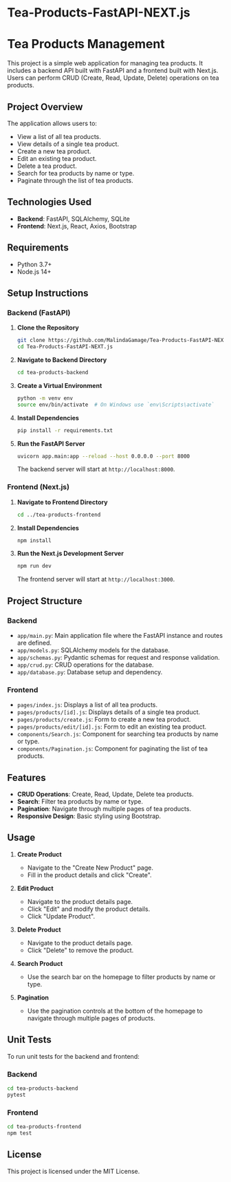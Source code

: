 # Tea-Products-FastAPI-NEXT.js

# Tea Products Management

This project is a simple web application for managing tea products. It includes a backend API built with FastAPI and a frontend built with Next.js. Users can perform CRUD (Create, Read, Update, Delete) operations on tea products.

## Project Overview

The application allows users to:
- View a list of all tea products.
- View details of a single tea product.
- Create a new tea product.
- Edit an existing tea product.
- Delete a tea product.
- Search for tea products by name or type.
- Paginate through the list of tea products.

## Technologies Used

- **Backend**: FastAPI, SQLAlchemy, SQLite
- **Frontend**: Next.js, React, Axios, Bootstrap

## Requirements

- Python 3.7+
- Node.js 14+

## Setup Instructions

### Backend (FastAPI)

1. **Clone the Repository**

   ```bash
   git clone https://github.com/MalindaGamage/Tea-Products-FastAPI-NEXT.js.git
   cd Tea-Products-FastAPI-NEXT.js
   ```

2. **Navigate to Backend Directory**

   ```bash
   cd tea-products-backend
   ```

3. **Create a Virtual Environment**

   ```bash
   python -m venv env
   source env/bin/activate  # On Windows use `env\Scripts\activate`
   ```

4. **Install Dependencies**

   ```bash
   pip install -r requirements.txt
   ```

5. **Run the FastAPI Server**

   ```bash
   uvicorn app.main:app --reload --host 0.0.0.0 --port 8000
   ```

   The backend server will start at `http://localhost:8000`.

### Frontend (Next.js)

1. **Navigate to Frontend Directory**

   ```bash
   cd ../tea-products-frontend
   ```

2. **Install Dependencies**

   ```bash
   npm install
   ```

3. **Run the Next.js Development Server**

   ```bash
   npm run dev
   ```

   The frontend server will start at `http://localhost:3000`.

## Project Structure

### Backend

- `app/main.py`: Main application file where the FastAPI instance and routes are defined.
- `app/models.py`: SQLAlchemy models for the database.
- `app/schemas.py`: Pydantic schemas for request and response validation.
- `app/crud.py`: CRUD operations for the database.
- `app/database.py`: Database setup and dependency.

### Frontend

- `pages/index.js`: Displays a list of all tea products.
- `pages/products/[id].js`: Displays details of a single tea product.
- `pages/products/create.js`: Form to create a new tea product.
- `pages/products/edit/[id].js`: Form to edit an existing tea product.
- `components/Search.js`: Component for searching tea products by name or type.
- `components/Pagination.js`: Component for paginating the list of tea products.

## Features

- **CRUD Operations**: Create, Read, Update, Delete tea products.
- **Search**: Filter tea products by name or type.
- **Pagination**: Navigate through multiple pages of tea products.
- **Responsive Design**: Basic styling using Bootstrap.

## Usage

1. **Create Product**
   - Navigate to the "Create New Product" page.
   - Fill in the product details and click "Create".

2. **Edit Product**
   - Navigate to the product details page.
   - Click "Edit" and modify the product details.
   - Click "Update Product".

3. **Delete Product**
   - Navigate to the product details page.
   - Click "Delete" to remove the product.

4. **Search Product**
   - Use the search bar on the homepage to filter products by name or type.

5. **Pagination**
   - Use the pagination controls at the bottom of the homepage to navigate through multiple pages of products.

## Unit Tests

To run unit tests for the backend and frontend:

### Backend

```bash
cd tea-products-backend
pytest
```

### Frontend

```bash
cd tea-products-frontend
npm test
```

## License

This project is licensed under the MIT License.
